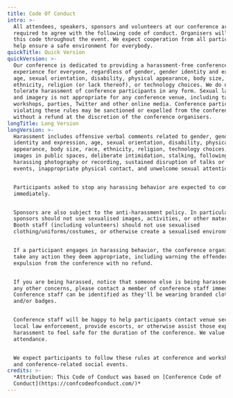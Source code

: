 ```yaml
---
title: Code Of Conduct
intro: >-
  All attendees, speakers, sponsors and volunteers at our conference are
  required to agree with the following code of conduct. Organisers will enforce
  this code throughout the event. We expect cooperation from all participants to
  help ensure a safe environment for everybody.
quickTitle: Quick Version
quickVersion: >-
  Our conference is dedicated to providing a harassment-free conference
  experience for everyone, regardless of gender, gender identity and expression,
  age, sexual orientation, disability, physical appearance, body size, race,
  ethnicity, religion (or lack thereof), or technology choices. We do not
  tolerate harassment of conference participants in any form. Sexual language
  and imagery is not appropriate for any conference venue, including talks,
  workshops, parties, Twitter and other online media. Conference participants
  violating these rules may be sanctioned or expelled from the conference
  without a refund at the discretion of the conference organisers.
longTitle: Long Version
longVersion: >-
  Harassment includes offensive verbal comments related to gender, gender
  identity and expression, age, sexual orientation, disability, physical
  appearance, body size, race, ethnicity, religion, technology choices, sexual
  images in public spaces, deliberate intimidation, stalking, following,
  harassing photography or recording, sustained disruption of talks or other
  events, inappropriate physical contact, and unwelcome sexual attention.


  Participants asked to stop any harassing behavior are expected to comply
  immediately.


  Sponsors are also subject to the anti-harassment policy. In particular,
  sponsors should not use sexualised images, activities, or other material.
  Booth staff (including volunteers) should not use sexualised
  clothing/uniforms/costumes, or otherwise create a sexualised environment.


  If a participant engages in harassing behavior, the conference organisers may
  take any action they deem appropriate, including warning the offender or
  expulsion from the conference with no refund.


  If you are being harassed, notice that someone else is being harassed, or have
  any other concerns, please contact a member of conference staff immediately.
  Conference staff can be identified as they'll be wearing branded clothing
  and/or badges.


  Conference staff will be happy to help participants contact venue security or
  local law enforcement, provide escorts, or otherwise assist those experiencing
  harassment to feel safe for the duration of the conference. We value your
  attendance.


  We expect participants to follow these rules at conference and workshop venues
  and conference-related social events.
credits: >-
  *Attribution: This Code of Conduct was based on [Conference Code of
  Conduct](https://confcodeofconduct.com/)*
---
```


